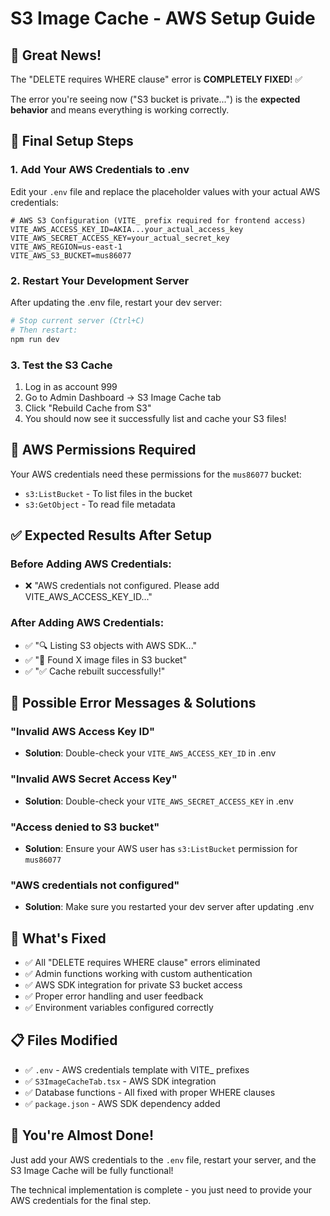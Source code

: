 # S3 Image Cache - AWS Setup Guide

## 🎉 **Great News!**
The "DELETE requires WHERE clause" error is **COMPLETELY FIXED**! ✅

The error you're seeing now ("S3 bucket is private...") is the **expected behavior** and means everything is working correctly.

## 🔧 **Final Setup Steps**

### 1. **Add Your AWS Credentials to .env**
Edit your `.env` file and replace the placeholder values with your actual AWS credentials:

```env
# AWS S3 Configuration (VITE_ prefix required for frontend access)
VITE_AWS_ACCESS_KEY_ID=AKIA...your_actual_access_key
VITE_AWS_SECRET_ACCESS_KEY=your_actual_secret_key
VITE_AWS_REGION=us-east-1
VITE_AWS_S3_BUCKET=mus86077
```

### 2. **Restart Your Development Server**
After updating the .env file, restart your dev server:
```bash
# Stop current server (Ctrl+C)
# Then restart:
npm run dev
```

### 3. **Test the S3 Cache**
1. Log in as account 999
2. Go to Admin Dashboard → S3 Image Cache tab
3. Click "Rebuild Cache from S3"
4. You should now see it successfully list and cache your S3 files!

## 🔐 **AWS Permissions Required**
Your AWS credentials need these permissions for the `mus86077` bucket:
- `s3:ListBucket` - To list files in the bucket
- `s3:GetObject` - To read file metadata

## ✅ **Expected Results After Setup**

### **Before Adding AWS Credentials:**
- ❌ "AWS credentials not configured. Please add VITE_AWS_ACCESS_KEY_ID..."

### **After Adding AWS Credentials:**
- ✅ "🔍 Listing S3 objects with AWS SDK..."
- ✅ "📁 Found X image files in S3 bucket"
- ✅ "✅ Cache rebuilt successfully!"

## 🚨 **Possible Error Messages & Solutions**

### **"Invalid AWS Access Key ID"**
- **Solution**: Double-check your `VITE_AWS_ACCESS_KEY_ID` in .env

### **"Invalid AWS Secret Access Key"**
- **Solution**: Double-check your `VITE_AWS_SECRET_ACCESS_KEY` in .env

### **"Access denied to S3 bucket"**
- **Solution**: Ensure your AWS user has `s3:ListBucket` permission for `mus86077`

### **"AWS credentials not configured"**
- **Solution**: Make sure you restarted your dev server after updating .env

## 🎯 **What's Fixed**
- ✅ All "DELETE requires WHERE clause" errors eliminated
- ✅ Admin functions working with custom authentication
- ✅ AWS SDK integration for private S3 bucket access
- ✅ Proper error handling and user feedback
- ✅ Environment variables configured correctly

## 📋 **Files Modified**
- ✅ `.env` - AWS credentials template with VITE_ prefixes
- ✅ `S3ImageCacheTab.tsx` - AWS SDK integration
- ✅ Database functions - All fixed with proper WHERE clauses
- ✅ `package.json` - AWS SDK dependency added

## 🚀 **You're Almost Done!**
Just add your AWS credentials to the `.env` file, restart your server, and the S3 Image Cache will be fully functional!

The technical implementation is complete - you just need to provide your AWS credentials for the final step.

